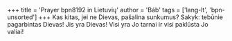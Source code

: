 +++
title = 'Prayer bpn8192 in Lietuvių'
author = 'Báb'
tags = ['lang-lt', 'bpn-unsorted']
+++
Kas kitas, jei ne Dievas, pašalina sunkumus? Sakyk: tebūnie pagarbintas Dievas! Jis yra Dievas! Visi yra Jo tarnai ir visi paklūsta Jo valiai!
